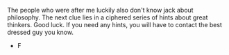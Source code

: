 The people who were after me luckily also don't know jack about philosophy. The next clue lies in a ciphered series of hints about great thinkers.
Good luck.
If you need any hints, you will have to contact the best dressed guy you know.

- F